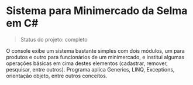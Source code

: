<h1>Sistema para Minimercado da Selma em C#</h1>

> Status do projeto: completo

O console exibe um sistema bastante simples com dois módulos, um para produtos e outro para funcionários de um minimercado, e institui algumas operações básicas em cima destes elementos (cadastrar, remover, pesquisar, entre outros). Programa aplica Generics, LINQ, Exceptions, orientação objeto, entre outros conceitos.
